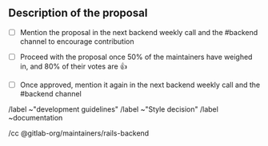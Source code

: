 ## Description of the proposal

<!--
Please describe the proposal and add a link to the source (for example, http://www.betterspecs.org/).
-->

- [ ] Mention the proposal in the next backend weekly call and the #backend channel to encourage contribution
- [ ] Proceed with the proposal once 50% of the maintainers have weighed in, and 80% of their votes are :+1:
- [ ] Once approved, mention it again in the next backend weekly call and the #backend channel


/label ~"development guidelines"
/label ~"Style decision"
/label ~documentation

/cc @gitlab-org/maintainers/rails-backend
